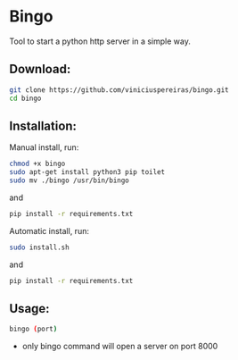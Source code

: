 # Bingo
Tool to start a python http server in a simple way.
## Download:
```bash
git clone https://github.com/viniciuspereiras/bingo.git
cd bingo
```
## Installation:
Manual install, run:
```bash
chmod +x bingo
sudo apt-get install python3 pip toilet 
sudo mv ./bingo /usr/bin/bingo
```
and 
```bash
pip install -r requirements.txt
```
Automatic install, run:
```bash
sudo install.sh
```
and 
```bash
pip install -r requirements.txt
```
## Usage:
```bash
bingo (port)  
```
- only bingo command will open a server on port 8000


